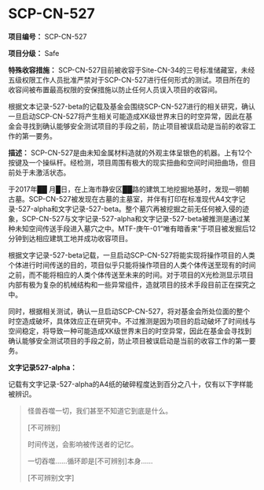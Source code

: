 # SCP-CN-527

**项目编号：** SCP-CN-527

**项目分级：** Safe

**特殊收容措施：** SCP-CN-527目前被收容于Site-CN-34的三号标准储藏室，未经五级权限工作人员批准严禁对于SCP-CN-527进行任何形式的测试。项目所在的收容间被布置最高权限的安保措施以防止任何人员误入项目的收容间。

根据文本记录-527-beta的记载及基金会围绕SCP-CN-527进行的相关研究，确认一旦启动SCP-CN-527将产生相关可能造成XK级世界末日的时空异常，因此在基金会寻找到确认能够安全测试项目的手段之前，防止项目被误启动是当前的收容工作的第一要务。

**描述：** SCP-CN-527是由未知金属材料造就的外观主体呈银色的机器。上有12个按键及一个操纵杆。经检测，项目周围有极大的现实扭曲和空间时间扭曲场，但目前处于未激活状态。

于2017年██ 月█日，在上海市静安区██路的建筑工地挖掘地基时，发现一明朝古墓。SCP-CN-527被发现在古墓的主墓室，并伴有打印在标准现代A4文字记录-527-alpha和文字记录-527-beta。整个墓穴再被挖掘之前无任何被入侵的迹象，SCP-CN-527与文字记录-527-alpha和文字记录-527-beta被推测是通过某种未知空间传送手段进入墓穴之中。MTF-庚午-01“唯有暗香来”于项目被发掘后12分钟到达相应建筑工地并成功收容项目。

根据文字记录-527-beta记载，一旦启动SCP-CN-527将能实现将操作项目的人类个体进行时间传送的目的，项目似乎只能将操作项目的人类个体传送至现有的时间之前，而不能将相应的人类个体传送至未来的时间。对于项目的X光检测显示项目内部有极为复杂的机械结构和一些异常组件，造就项目的技术手段目前正在探究之中。

同时，根据相关测试，确认一旦启动SCP-CN-527，将对基金会所处位面的整个时空造成破坏，具体效应正在研究中。不过推测是因为项目的启动破坏了时间线与空间稳定，将导致一种可能造成XK级世界末日的时空异常，因此在基金会寻找到确认能够安全测试项目的手段之前，防止项目被误启动是当前的收容工作的第一要务。

**文字记录527-alpha：** 

记载有文字记录-527-alpha的A4纸的破碎程度达到百分之八十，仅有以下字样能被辨识。


> 怪兽吞噬一切，我们甚至不知道它到底是什么。
> 
> [不可辨别]
> 
> 时间传送，会影响被传送者的记忆。
> 
> 一切吞噬……循环即是[不可辨别]本身……
> 
> [不可辨别文字]
> 






